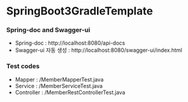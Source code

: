 # SpringBoot3GradleTemplate

### Spring-doc and Swagger-ui

* Spring-doc : http://localhost:8080/api-docs
* Swagger-ui 자동 생성 : http://localhost:8080/swagger-ui/index.html

### Test codes

* Mapper : /MemberMapperTest.java
* Service : /MemberServiceTest.java
* Controller : /MemberRestControllerTest.java
